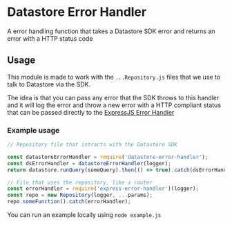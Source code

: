# Datastore Error Handler
A error handling function that takes a Datastore SDK error and returns an error with a HTTP status code

## Usage
This module is made to work with the `...Repository.js` files that we use to talk to Datastore via the SDK.

The idea is that you can pass any error that the SDK throws to this handler and it will log the error and throw a new error with 
a HTTP compliant status that can be passed directly to the [ExpressJS Error Handler](https://github.com/RevolutMedia-AB/express-error-handler)

### Example usage

```javascript
// Repository file that intracts with the Datastore SDK

const datastoreErrorHandler = require('datastore-error-handler');
const dsErrorHandler = datastoreErrorHandler(logger);
return datastore.runQuery(someQuery).then(() => true).catch(dsErrorHandler)

// File that uses the repository, like a router
const errorHandler = require('express-error-handler')(logger);
const repo = new Repository(logger, ...params);
repo.someFunction().catch(errorHandler);
```

You can run an example locally using `node example.js`
